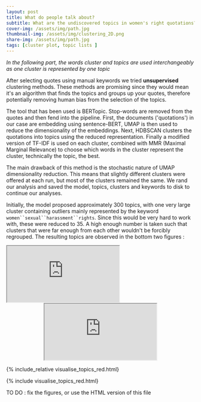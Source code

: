 ```yaml
---
layout: post
title: What do people talk about?
subtitle: What are the undiscovered topics in women's right quotations?
cover-img: /assets/img/path.jpg
thumbnail-img: /assets/img/clustering_2D.png
share-img: /assets/img/path.jpg
tags: [cluster plot, topic lists ]
---
```

<!-- This section will cover the unsupervised clustering, with the different methods we use the optimal parameters. The final cluster presentation and the categories finaly chosen, with a few examples for each topic. -->

_In the following part, the words cluster and topics are used interchangeably as one cluster is represented by one topic_

After selecting quotes using manual keywords we tried **unsupervised** clustering methods. These methods are promising since they would mean it's an algorithm that finds the topics and groups up your quotes, therefore potentially removing human bias from the selection of the topics. 

The tool that has been used is BERTopic. Stop-words are removed from the quotes and then fend into the pipeline. First, the documents ('quotations') in our case are embedding using sentence-BERT, UMAP is then used to reduce the dimensionality of the embeddings. Next, HDBSCAN clusters the quotations into topics using the reduced representation. Finally a modified version of TF-IDF is used on each cluster, combined with MMR (Maximal Marginal Relevance) to choose which words in the cluster represent the cluster, technically the topic, the best.

The main drawback of this method is the stochastic nature of UMAP dimensionality reduction. This means that slightly different clusters were offered at each run, but most of the clusters remained the same. We rand our analysis and saved the model, topics, clusters and keywords to disk to continue our analyses. 

Initially, the model proposed approximately 300 topics, with one very large cluster containing outliers mainly represented by the keyword `women``sexual``harassment``rights`. Since this would be very hard to work with, these were reduced to 35. A high enough number is taken such that clusters that were far enough from each other wouldn't be forcibly regrouped. The resulting topics are observed in the bottom two figures : 



<div style="width:800px; margin:0 auto;"><iframe src="https://unesmu.github.io/visualise_topics_red"></iframe></div>

<div style="text-align: center"><iframe src="https://unesmu.github.io/visualise_barcharts_red"></iframe></div>

{% include_relative visualise_topics_red.html}

{% include visualise_topics_red.html}

TO DO : fix the figures, or use the HTML version of this file

